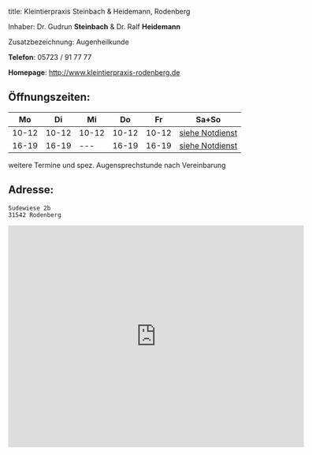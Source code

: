 title: Kleintierpraxis Steinbach & Heidemann, Rodenberg

Inhaber: Dr. Gudrun **Steinbach** & Dr. Ralf **Heidemann**

Zusatzbezeichnung: Augenheilkunde

**Telefon**: 05723 / 91 77 77

**Homepage**: <http://www.kleintierpraxis-rodenberg.de>


Öffnungszeiten:
---------------

|  Mo   |  Di   |  Mi   |  Do   |  Fr   |           Sa+So                      |
| ----- | ----- | ----- | ----- | ----- | ------------------------------------ |
| 10-12 | 10-12 | 10-12 | 10-12 | 10-12 | [siehe Notdienst](../notdienst.html) |
| 16-19 | 16-19 | ---   | 16-19 | 16-19 | [siehe Notdienst](../notdienst.html) |

weitere Termine und spez. Augensprechstunde nach Vereinbarung

Adresse:
---------

    Sudewiese 2b
    31542 Rodenberg

<iframe src="https://www.google.com/maps/embed?pb=!1m18!1m12!1m3!1d2439.296985374413!2d9.35729131578364!3d52.310613259477876!2m3!1f0!2f0!3f0!3m2!1i1024!2i768!4f13.1!3m3!1m2!1s0x47ba81eb353e8fed%3A0x4ff0a1b5a297c688!2sTier%C3%A4rztliche+Praxis+f%C3%BCr+Kleintiere!5e0!3m2!1sde!2sde!4v1455277758883" width="600" height="450" frameborder="0" style="border:0" allowfullscreen></iframe>

